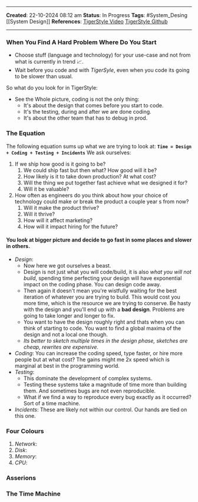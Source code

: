 _____
**Created**: 22-10-2024 08:12 am
**Status**: In Progress
**Tags**: #System_Desing [[System Design]]
**References**: [TigerStyle Video](https://www.youtube.com/watch?v=w3WYdYyjek4) [TigerStyle Github](https://github.com/tigerbeetle/tigerbeetle/blob/main/docs/TIGER_STYLE.md)
______

### When You Find A Hard Problem Where Do You Start
- Choose stuff (language and technology) for your use-case and not from what is currently in trend 📈.
- Wait before you code and with *TigerSyle*, even when you code its going to be slower than usual.

So what do you look for in TigerStyle:
- See the Whole picture, coding is not the only thing:
	- It's about the design that comes before you start to code.
	- It's the testing, during and after we are done coding.
	- It's about the other team that has to debug in prod.

### The Equation
The following equation sums up what we are trying to look at: **`Time = Design + Coding + Testing + Incidents`**
We ask ourselves:
1. If we ship how good is it going to be?
	1. We could ship fast but then what? How good will it be?
	2. How likely is it to take down production? At what cost?
	3. Will the thing we put together fast achieve what we designed it for?
	4. Will it be valuable?
2. How often as engineers do you think about how your choice of technology could make or break the product a couple year s from now?
	1. Will it make the product thrive?
	2. Will it thrive?
	3. How will it affect marketing?
	4. How will it impact hiring for the future?

#### You look at bigger picture and decide to go fast in some places and slower in others.
- *Design*: 
	- Now here we got ourselves a beast.
	- Design is not just what you will code/build, it is also *what you will not build*, spending time perfecting your design will have exponential impact on the coding phase. You can design code away.
	- Then again it doesn't mean you're wistfully waiting for the best iteration of whatever you are trying to build. This would cost you more time, which is the resource we are trying to conserve. Be hasty with the design and you'll end up with a **bad design**. Problems are going to take longer and longer to fix.
	- You want to have the design roughly right and thats when you can think of starting to code. You want to find a global maxima of the design and not a local one though.
	- *Its better to sketch multiple times in the design phase, sketches are cheap, rewrites are expensive.*
- *Coding*: You can increase the coding speed, type faster, or hire more people but at what cost? The gains might me 2x speed which is marginal at best in the programming world.
- *Testing*: 
	- This dominate the development of complex systems. 
	- Testing these systems take a magnitude of time more than building them. And sometimes bugs are not even reproducible.
	- What if we find a way to reproduce every bug exactly as it occurred? Sort of a time machine.
- *Incidents*: These are likely not within our control. Our hands are tied on this one.


### Four Colours
1. *Network*: 
2. *Disk*: 
3. *Memory*: 
4. *CPU*: 

### Asserions

### The Time Machine
